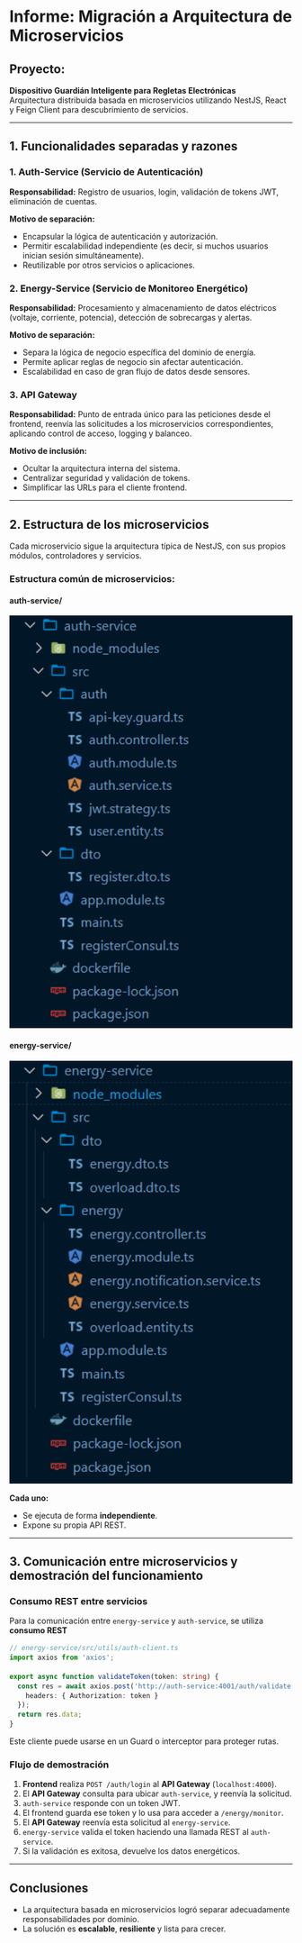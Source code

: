
# Informe: Migración a Arquitectura de Microservicios

## Proyecto:  
**Dispositivo Guardián Inteligente para Regletas Electrónicas**  
Arquitectura distribuida basada en microservicios utilizando NestJS, React y Feign Client para descubrimiento de servicios.

---

## 1. Funcionalidades separadas y razones

### 1. Auth-Service (Servicio de Autenticación)
**Responsabilidad:** Registro de usuarios, login, validación de tokens JWT, eliminación de cuentas.

**Motivo de separación:**
- Encapsular la lógica de autenticación y autorización.
- Permitir escalabilidad independiente (es decir, si muchos usuarios inician sesión simultáneamente).
- Reutilizable por otros servicios o aplicaciones.

### 2. Energy-Service (Servicio de Monitoreo Energético)
**Responsabilidad:** Procesamiento y almacenamiento de datos eléctricos (voltaje, corriente, potencia), detección de sobrecargas y alertas.

**Motivo de separación:**
- Separa la lógica de negocio específica del dominio de energía.
- Permite aplicar reglas de negocio sin afectar autenticación.
- Escalabilidad en caso de gran flujo de datos desde sensores.

### 3. API Gateway
**Responsabilidad:** Punto de entrada único para las peticiones desde el frontend, reenvía las solicitudes a los microservicios correspondientes, aplicando control de acceso, logging y balanceo.

**Motivo de inclusión:**
- Ocultar la arquitectura interna del sistema.
- Centralizar seguridad y validación de tokens.
- Simplificar las URLs para el cliente frontend.

---

## 2. Estructura de los microservicios

Cada microservicio sigue la arquitectura típica de NestJS, con sus propios módulos, controladores y servicios.

### Estructura común de microservicios:

#### auth-service/

<img src="./img/2.png" width="800">

#### energy-service/

<img src="./img/1.png" width="800">

**Cada uno:**
- Se ejecuta de forma **independiente**.
- Expone su propia API REST.

---

## 3. Comunicación entre microservicios y demostración del funcionamiento

### Consumo REST entre servicios

Para la comunicación entre `energy-service` y `auth-service`, se utiliza **consumo REST**

```ts
// energy-service/src/utils/auth-client.ts
import axios from 'axios';

export async function validateToken(token: string) {
  const res = await axios.post('http://auth-service:4001/auth/validate', {}, {
    headers: { Authorization: token }
  });
  return res.data;
}
```

Este cliente puede usarse en un Guard o interceptor para proteger rutas.

### Flujo de demostración

1. **Frontend** realiza `POST /auth/login` al **API Gateway** (`localhost:4000`).
2. El **API Gateway** consulta para ubicar `auth-service`, y reenvía la solicitud.
3. `auth-service` responde con un token JWT.
4. El frontend guarda ese token y lo usa para acceder a `/energy/monitor`.
5. El **API Gateway** reenvía esta solicitud al `energy-service`.
6. `energy-service` valida el token haciendo una llamada REST al `auth-service`.
7. Si la validación es exitosa, devuelve los datos energéticos.

---

## Conclusiones

- La arquitectura basada en microservicios logró separar adecuadamente responsabilidades por dominio.
- La solución es **escalable**, **resiliente** y lista para crecer.
